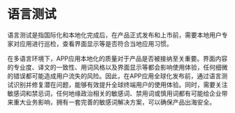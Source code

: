 # 语言测试

语言测试是指国际化和本地化完成后，在产品正式发布和上市前，需要本地用户专家对应用进行巡检，查看界面显示等是否符合当地应用习惯。

在多语言环境下，APP应用本地化的质量对于产品是否被接纳至关重要。界面内容的专业度、译文的一致性、用词风格以及界面显示等都会影响使用体验，任何细微的错误都可能造成用户流失的风险。因此，在APP应用全球化发布前，通过语言测试识别并修复潜在问题，能够有效提升全球终端用户的使用体验。同时，需要关注敏感词和禁忌词，任何地缘政治相关的敏感词、禁用词或慎用词都有可能给企业带来重大业务影响，拥有一套完善的敏感词解决方案，可以确保产品出海安全。
